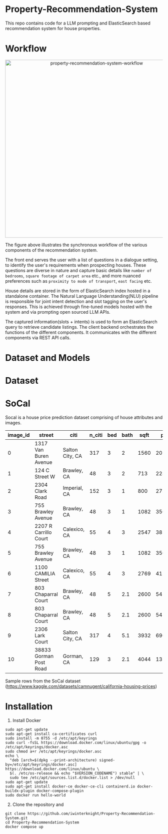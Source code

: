 # Property-Recommendation-System
This repo contains code for a LLM prompting and ElasticSearch based recommendation system for house properties.

# Workflow
<p align="center">
  <img width="569" alt="property-recommendation-system-workflow" src="https://github.com/iwinterknight/Property-Recommendation-System/assets/37212007/e0917af4-af62-41c9-8ff4-5ae0ab5fd790">
</p>
The figure above illustrates the synchronous workflow of the various components of the recommendation system.

The front end serves the user with a list of questions in a dialogue setting, to identify the user's requirements when prospecting houses. These questions are diverse in nature and capture basic details like `number of bedrooms`, `square footage of carpet area` etc., and more nuanced preferences such as `proximity to mode of transport`, `east facing` etc.

House details are stored in the form of ElasticSearch index hosted in a standalone container. The Natural Language Understanding(NLU) pipeline is responsible for joint intent detection and slot tagging on the user's responses. This is achieved through fine-tuned models hosted with the system and via prompting open sourced LLM APIs. 

The captured information(slots + intents) is used to form an ElasticSearch query to retrieve candidate listings. The client backend orchestrates the functions of the different components. It communicates with the different components via REST API calls. 

# Dataset and Models
# Dataset
# SoCal
Socal is a house price prediction dataset comprising of house attributes and images.

| image_id | street                                 | citi                       | n_citi | bed | bath | sqft  | price   |
| -------- | -------------------------------------- | -------------------------- | ------ | --- | ---- | ----- | ------- |
| 0        | 1317 Van Buren Avenue                  | Salton City, CA            | 317    | 3   | 2    | 1560  | 201900  |
| 1        | 124 C Street W                         | Brawley, CA                | 48     | 3   | 2    | 713   | 228500  |
| 2        | 2304 Clark Road                        | Imperial, CA               | 152    | 3   | 1    | 800   | 273950  |
| 3        | 755 Brawley Avenue                     | Brawley, CA                | 48     | 3   | 1    | 1082  | 350000  |
| 4        | 2207 R Carrillo Court                  | Calexico, CA               | 55     | 4   | 3    | 2547  | 385100  |
| 5        | 755 Brawley Avenue                     | Brawley, CA                | 48     | 3   | 1    | 1082  | 350000  |
| 6        | 1100 CAMILIA Street                    | Calexico, CA               | 55     | 4   | 3    | 2769  | 415000  |
| 7        | 803 Chaparral Court                    | Brawley, CA                | 48     | 5   | 2.1  | 2600  | 545000  |
| 8        | 803 Chaparral Court                    | Brawley, CA                | 48     | 5   | 2.1  | 2600  | 545000  |
| 9        | 2306 Lark Court                        | Salton City, CA            | 317    | 4   | 5.1  | 3932  | 690000  |
| 10       | 38833 Gorman Post Road                 | Gorman, CA                 | 129    | 3   | 2.1  | 4044  | 1350000 |

Sample rows from the SoCal dataset (https://www.kaggle.com/datasets/camnugent/california-housing-prices)

# Installation
1. Install Docker
```
sudo apt-get update
sudo apt-get install ca-certificates curl
sudo install -m 0755 -d /etc/apt/keyrings
sudo curl -fsSL https://download.docker.com/linux/ubuntu/gpg -o /etc/apt/keyrings/docker.asc
sudo chmod a+r /etc/apt/keyrings/docker.asc
echo \
  "deb [arch=$(dpkg --print-architecture) signed-by=/etc/apt/keyrings/docker.asc] https://download.docker.com/linux/ubuntu \
  $(. /etc/os-release && echo "$VERSION_CODENAME") stable" | \
  sudo tee /etc/apt/sources.list.d/docker.list > /dev/null
sudo apt-get update
sudo apt-get install docker-ce docker-ce-cli containerd.io docker-buildx-plugin docker-compose-plugin
sudo docker run hello-world
```
2. Clone the repository and 
```
git clone https://github.com/iwinterknight/Property-Recommendation-System.git
cd Property-Recommendation-System
docker compose up
```

